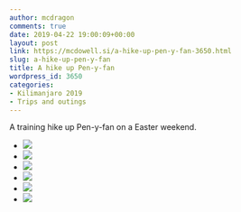 ```yaml
---
author: mcdragon
comments: true
date: 2019-04-22 19:00:09+00:00
layout: post
link: https://mcdowell.si/a-hike-up-pen-y-fan-3650.html
slug: a-hike-up-pen-y-fan
title: A hike up Pen-y-fan
wordpress_id: 3650
categories:
- Kilimanjaro 2019
- Trips and outings
---
```





A training hike up Pen-y-fan on a Easter weekend.







  * [![](https://dwlcvfkt1l4wn.cloudfront.net/2019/05/2019-04-22-10.50.20-1024x576.jpg)](https://mcdowell.si/?attachment_id=3651)
  * [![](https://dwlcvfkt1l4wn.cloudfront.net/2019/05/2019-04-22-11.06.28-1024x576.jpg)](https://mcdowell.si/?attachment_id=3653)
  * [![](https://dwlcvfkt1l4wn.cloudfront.net/2019/05/2019-04-22-11.53.39-1024x576.jpg)](https://mcdowell.si/?attachment_id=3654)
  * [![](https://dwlcvfkt1l4wn.cloudfront.net/2019/05/2019-04-22-11.58.35-1-1024x576.jpg)](https://mcdowell.si/?attachment_id=3656)
  * [![](https://dwlcvfkt1l4wn.cloudfront.net/2019/05/2019-04-22-12.32.12-1024x577.jpg)](https://mcdowell.si/?attachment_id=3657)
  * [![](https://dwlcvfkt1l4wn.cloudfront.net/2019/05/2019-04-22-12.51.31-1024x576.jpg)](https://mcdowell.si/?attachment_id=3659)






